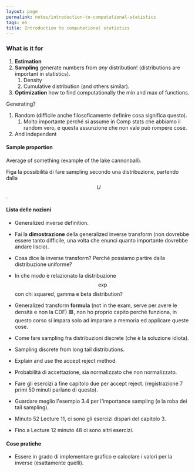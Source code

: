 ```yaml
---
layout: page
permalink: notes/introduction-to-computational-statistics
tags: en
title: Introduction to computational statistics
---
```


### What is it for
1. **Estimation**
2. **Sampling** generate numbers from *any* distribution! (distributions are important in statistics).
	1. Density
	2. Cumulative distribution (and others similar).
3. **Optimization** how to find computationally the min and max of functions.

Generating?
1. Random (difficile anche filosoficamente definire cosa significa questo).
	1. Molto importante perché si assume in Comp stats che abbiamo il random vero, e questa assunzione che non vale può rompere cose.
2. And independent

#### Sample proportion
Average of something (example of the lake cannonball).

Figa la possibilità di fare sampling secondo una distribuzione, partendo dalla $$U$$.

#### Lista delle nozioni
- Generalized inverse definition.
- Fai la **dimostrazione** della generalized inverse transform (non dovrebbe essere tanto difficile, una volta che enunci quanto importante dovrebbe andare liscio).
- Cosa dice la inverse transform? Perché possiamo partire dalla distribuzione uniforme?
- In che modo è relazionato la distribuzione $$\exp$$  con chi squared, gamma e beta distribution?
- Generalized transform **formula** (not in the exam, serve per avere le densità e non la CDF) 🟥, non ho proprio capito perché funziona, in questo corso si impara solo ad imparare a memoria ed applicare queste cose.

- Come fare sampling fra distribuzioni discrete (che è la soluzione idiota).
- Sampling discrete from long tail distributions.

- Explain and use the accept reject method.
- Probabilità di accettazione, sia normalizzato che non normalizzato.
- Fare gli esercizi a fine capitolo due per accept reject. (registrazione 7 primi 50 minuti parlano di questo).
- Guardare meglio l'esempio 3.4 per l'importance sampling (e la roba dei tail sampling).
- Minuto 52 Lecture 11, ci sono gli esercizi dispari del capitolo 3.
- Fino a Lecture 12 minuto 48 ci sono altri esercizi.

#### Cose pratiche
- Essere in grado di implementare grafico e calcolare i valori per la inverse (esattamente quelli).